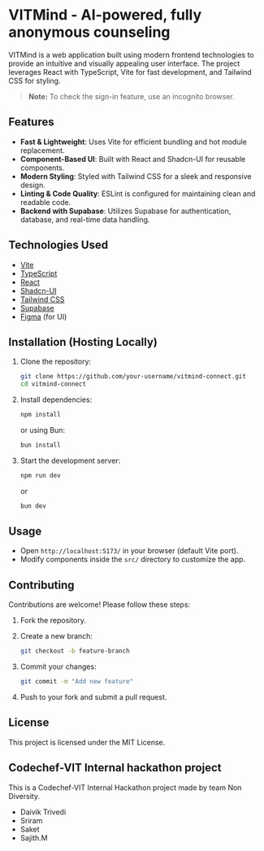 # VITMind - AI-powered, fully anonymous counseling

VITMind is a web application built using modern frontend technologies to provide an intuitive and visually appealing user interface. The project leverages React with TypeScript, Vite for fast development, and Tailwind CSS for styling.

> **Note:** To check the sign-in feature, use an incognito browser.

## Features

- **Fast & Lightweight**: Uses Vite for efficient bundling and hot module replacement.
- **Component-Based UI**: Built with React and Shadcn-UI for reusable components.
- **Modern Styling**: Styled with Tailwind CSS for a sleek and responsive design.
- **Linting & Code Quality**: ESLint is configured for maintaining clean and readable code.
- **Backend with Supabase**: Utilizes Supabase for authentication, database, and real-time data handling.

## Technologies Used

- [Vite](https://vitejs.dev/)
- [TypeScript](https://www.typescriptlang.org/)
- [React](https://react.dev/)
- [Shadcn-UI](https://ui.shadcn.com/)
- [Tailwind CSS](https://tailwindcss.com/)
- [Supabase](https://supabase.com)
- [Figma](https://www.figma.com/design/Fj8WJeb0RClqZrdccvBXA6/VITMind?node-id=0-1&p=f&t=6S2NxIsPPJH62PAL-0) (for UI)

## Installation (Hosting Locally)

1. Clone the repository:
   ```sh
   git clone https://github.com/your-username/vitmind-connect.git
   cd vitmind-connect
   ```
2. Install dependencies:
   ```sh
   npm install
   ```
   or using Bun:
   ```sh
   bun install
   ```
3. Start the development server:
   ```sh
   npm run dev
   ```
   or
   ```sh
   bun dev
   ```

## Usage

- Open `http://localhost:5173/` in your browser (default Vite port).
- Modify components inside the `src/` directory to customize the app.

## Contributing

Contributions are welcome! Please follow these steps:

1. Fork the repository.

2. Create a new branch:
   ```sh
   git checkout -b feature-branch
   ```
3. Commit your changes:
   ```sh
   git commit -m "Add new feature"
   ```
4. Push to your fork and submit a pull request.

## License

This project is licensed under the MIT License.

## Codechef-VIT Internal hackathon project

This is a Codechef-VIT Internal Hackathon project made by team Non Diversity.

- Daivik Trivedi
- Sriram
- Saket
- Sajith.M
